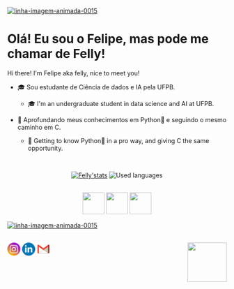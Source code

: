 <a href="https://www.imagensanimadas.com/cat-linhas-562.htm"><img src="https://www.imagensanimadas.com/data/media/562/linha-imagem-animada-0015.gif" border="0" alt="linha-imagem-animada-0015" height = "1" width = "10000"/></a>

# Olá! Eu sou o Felipe, mas pode me chamar de Felly! #
Hi there! I'm Felipe aka felly, nice to meet you! 
    
- 🎓 Sou estudante de Ciência de dados e IA pela UFPB.
  - 🎓 I'm an undergraduate student in data science and AI at UFPB.

- 👾 Aprofundando meus conhecimentos em Python🐍 e seguindo o mesmo caminho em C.
  - 👾 Getting to know Python🐍 in a pro way, and giving C the same opportunity.

 <div align = "center"><br>
 
[![Felly'stats](https://github-readme-stats.vercel.app/api?username=flipfelly&count_private=true&show_icons=true&theme=blueberry)](https://github.com/anuraghazra/github-readme-stats)
![Used languages](https://github-readme-stats.anuraghazra1.vercel.app/api/top-langs/?username=flipfelly&theme=blueberry&hide_border=false&no-bg=true&no-frame=true&langs_count=5)
<br><br>
</div>

<div align = "center" >

<img height= "50" width= "50" src="https://cdn.jsdelivr.net/gh/devicons/devicon/icons/c/c-original.svg" >
<img height= "50" width= "50" src="https://cdn.jsdelivr.net/gh/devicons/devicon/icons/python/python-original.svg" >         
<img height= "50" width= "50" src="https://cdn.jsdelivr.net/gh/devicons/devicon/icons/jupyter/jupyter-original-wordmark.svg"> 
</div>
                   
                                   
<a href="https://www.imagensanimadas.com/cat-linhas-562.htm"><img src="https://www.imagensanimadas.com/data/media/562/linha-imagem-animada-0015.gif" border="0" alt="linha-imagem-animada-0015" height = "1" width = "10000"/></a>

<div align = "left" ><br>
 <a href="https://instagram.com/elfoguinh00" target="_blank"> <img height="30" width="30" src="https://github.com/shahbajjamil/Social-Meadia-Icons/blob/cd8986f5a2be2a96df9fabcc13a4129f32c79dbe/Icons-logos/instagram-circle.png" target="_blank"></a>
 <a href="https://www.linkedin.com/in/felipe-gontijo-1600a31a2 " target"_blank"> <a  href="https://www.linkedin.com/in/felipe-gontijo-1600a31a2/" target="_blank" rel="external" ><img height="30" width="30" src="https://github.com/shahbajjamil/Social-Meadia-Icons/blob/cd8986f5a2be2a96df9fabcc13a4129f32c79dbe/Icons-logos/linkedin-circle.png" target="_blank"></a>
 <a href="https://mail.google.com/mail/u/1/#inbox?compose=GTvVlcSBncPKVrNHJmWNzVpNjWkzZCPwhsHXdGWxgjgSQkPVnZhpttkrZxjbjfTdtgvlQnjDnDTMS" target="_blank"> <img height="30" width="30" src="https://github.com/shahbajjamil/Social-Meadia-Icons/blob/cd8986f5a2be2a96df9fabcc13a4129f32c79dbe/Icons-logos/gmail.png" target="_blank" ></a> 
 <img align = "right"  height= "90" width= "90" src = "https://cdn.discordapp.com/attachments/731599159874027634/1113609108768174120/mouse-de-computador-imagem-animada-0019.gif">
</div>

